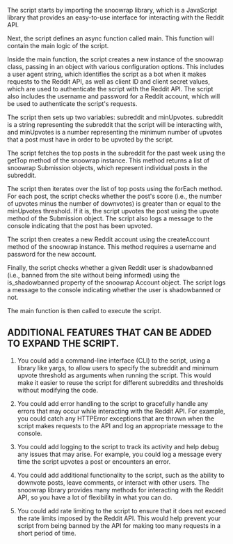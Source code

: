 The script starts by importing the snoowrap library, which is a JavaScript library that provides an easy-to-use interface for interacting with the Reddit API.

Next, the script defines an async function called main. This function will contain the main logic of the script.

Inside the main function, the script creates a new instance of the snoowrap class, passing in an object with various configuration options. This includes a user agent string, which identifies the script as a bot when it makes requests to the Reddit API, as well as client ID and client secret values, which are used to authenticate the script with the Reddit API. The script also includes the username and password for a Reddit account, which will be used to authenticate the script's requests.

The script then sets up two variables: subreddit and minUpvotes. subreddit is a string representing the subreddit that the script will be interacting with, and minUpvotes is a number representing the minimum number of upvotes that a post must have in order to be upvoted by the script.

The script fetches the top posts in the subreddit for the past week using the getTop method of the snoowrap instance. This method returns a list of snoowrap Submission objects, which represent individual posts in the subreddit.

The script then iterates over the list of top posts using the forEach method. For each post, the script checks whether the post's score (i.e., the number of upvotes minus the number of downvotes) is greater than or equal to the minUpvotes threshold. If it is, the script upvotes the post using the upvote method of the Submission object. The script also logs a message to the console indicating that the post has been upvoted.

The script then creates a new Reddit account using the createAccount method of the snoowrap instance. This method requires a username and password for the new account.

Finally, the script checks whether a given Reddit user is shadowbanned (i.e., banned from the site without being informed) using the is_shadowbanned property of the snoowrap Account object. The script logs a message to the console indicating whether the user is shadowbanned or not.

The main function is then called to execute the script.

## ADDITIONAL FEATURES THAT CAN BE ADDED TO EXPAND THE SCRIPT. 
1. You could add a command-line interface (CLI) to the script, using a library like yargs, to allow users to specify the subreddit and minimum upvote threshold as arguments when running the script. This would make it easier to reuse the script for different subreddits and thresholds without modifying the code.

2. You could add error handling to the script to gracefully handle any errors that may occur while interacting with the Reddit API. For example, you could catch any HTTPError exceptions that are thrown when the script makes requests to the API and log an appropriate message to the console.

3. You could add logging to the script to track its activity and help debug any issues that may arise. For example, you could log a message every time the script upvotes a post or encounters an error.

4. You could add additional functionality to the script, such as the ability to downvote posts, leave comments, or interact with other users. The snoowrap library provides many methods for interacting with the Reddit API, so you have a lot of flexibility in what you can do.

5. You could add rate limiting to the script to ensure that it does not exceed the rate limits imposed by the Reddit API. This would help prevent your script from being banned by the API for making too many requests in a short period of time.